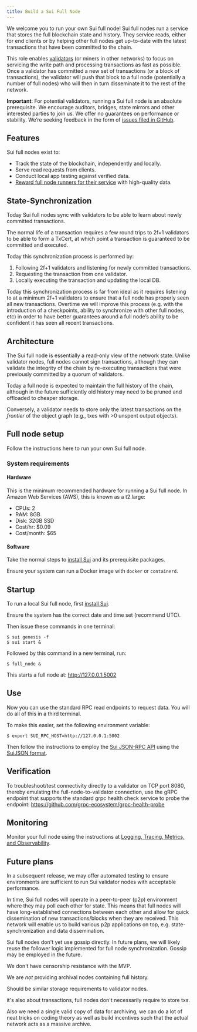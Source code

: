 ```yaml
---
title: Build a Sui Full Node
---
```


We welcome you to run your own Sui full node! Sui full nodes run a service that stores the full blockchain state and history. They service reads, either for end clients or by helping other full nodes get up-to-date with the latest transactions that have been committed to the chain.

This role enables [validators](https://docs.sui.io/learn/architecture/validators) (or miners in other networks) to focus on servicing the write path and processing transactions as fast as possible. Once a validator has committed a new set of transactions (or a block of transactions), the validator will push that block to a full node (potentially a number of full nodes) who will then in turn disseminate it to the rest of the network.

**Important**: For potential validators, running a Sui full node is an absolute prerequisite. We encourage auditors, bridges, state mirrors and other interested parties to join us. We offer no guarantees on performance or stability. We’re seeking feedback in the form of [issues filed in GitHub](https://github.com/MystenLabs/sui/issues/new/choose).

## Features

Sui full nodes exist to:

* Track the state of the blockchain, independently and locally.
* Serve read requests from clients.
* Conduct local app testing against verified data.
* [Reward full node runners for their service](../learn/tokenomics.md) with high-quality data.


## State-Synchronization

Today Sui full nodes sync with validators to be able to learn about newly committed transactions. 

The normal life of a transaction requires a few round trips to 2f+1 validators to be able to form a TxCert, at which point a transaction is guaranteed to be committed and executed. 

Today this synchronization process is performed by:

1. Following 2f+1 validators and listening for newly committed transactions.
2. Requesting the transaction from one validator.
3. Locally executing the transaction and updating the local DB.

Today this synchronization process is far from ideal as it requires listening to at a minimum 2f+1 validators to ensure that a full node has properly seen all new transactions. Overtime we will improve this process (e.g. with the introduction of a checkpoints, ability to synchronize with other full nodes, etc) in order to have better guarantees around a full node’s ability to be confident it has seen all recent transactions.

## Architecture

The Sui full node is essentially a read-only view of the network state. Unlike validator nodes, full nodes cannot sign transactions, although they can validate the integrity of the chain by re-executing transactions that were previously committed by a quorum of validators. 

Today a full node is expected to maintain the full history of the chain, although in the future sufficiently old history may need to be pruned and offloaded to cheaper storage. 

Conversely, a validator needs to store only the latest transactions on the *frontier* of the object graph (e.g., txes with >0 unspent output objects).

## Full node setup

Follow the instructions here to run your own Sui full node.

### System requirements


#### Hardware

This is the minimum recommended hardware for running a Sui full node. In Amazon Web Services (AWS), this is known as a t2.large:

* CPUs: 2
* RAM: 8GB
* Disk: 32GB SSD
* Cost/hr: $0.09
* Cost/month: $65

#### Software

Take the normal steps to [install Sui](https://docs.sui.io/build/install) and its prerequisite packages.

Ensure your system can run a Docker image with `docker` or `containerd`.

## Startup

To run a local Sui full node, first [install Sui](https://docs.sui.io/build/install).

Ensure the system has the correct date and time set (recommend UTC).

Then issue these commands in one terminal:

```
$ sui genesis -f
$ sui start & 
```

Followed by this command in a new terminal, run:

```
$ full_node & 
```

This starts a full node at:
http://127.0.0.1:5002

## Use

Now you can use the standard RPC read endpoints to request data. You will do all of this in a third terminal.

To make this easier, set the following environment variable:

```
$ export SUI_RPC_HOST=http://127.0.0.1:5002 
```

Then follow the instructions to employ the [Sui JSON-RPC API](https://docs.sui.io/build/json-rpc#sui-json-rpc-api) using the [SuiJSON format](https://docs.sui.io/build/sui-json).


## Verification

To troubleshoot/test connectivity directly to a validator on TCP port 8080, thereby emulating the full-node-to-validator connection, use the gRPC endpoint that supports the standard grpc health check service to probe the endpoint:
https://github.com/grpc-ecosystem/grpc-health-probe


## Monitoring

Monitor your full node using the instructions at [Logging, Tracing, Metrics, and Observability](https://docs.sui.io/contribute/observability).

## Future plans

In a subsequent release, we may offer automated testing to ensure environments are sufficient to run Sui validator nodes with acceptable performance.

In time, Sui full nodes will operate in a peer-to-peer (p2p) environment where they may poll each other for state. This means that full nodes will have long-established connections between each other and allow for quick dissemination of new transactions/blocks when they are received. This network will enable us to build various p2p applications on top, e.g. state-synchronization and data dissemination.

Sui full nodes don't yet use gossip directly. In future plans, we will likely reuse the follower logic implemented for full node synchronization. Gossip may be employed in the future.

We don't have censorship resistance with the MVP.

We are *not* providing archival nodes containing full history.

Should be similar storage requirements to validator nodes.

it's also about transactions, full nodes don't necessarily require to store txs.

Also we need a single valid copy of data for archiving, we can do a lot of neat tricks on coding theory as well as build incentives such that the actual network acts as a massive archive.
